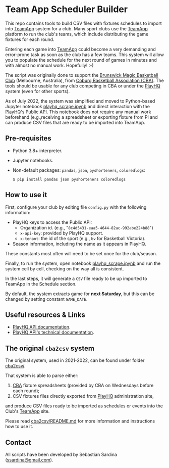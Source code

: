 # Team App Scheduler Builder

This repo contains tools to build CSV files with fixtures schedules to import into [TeamApp](https://www.teamapp.com) system for a club. Many sport clubs use the [TeamApp](https://www.teamapp.com) platform to run the club's teams, which include distributing the game fixtures for each round.

Entering each game into [TeamApp](https://www.teamapp.com) could become a very demanding and error-prone task as soon as the club has a few teams. This system will allow you to populate the schedule for the next round of games in minutes and with almost no manual work. Hopefully! :-)

The script was originally done to support the [Brunswick Magic Basketball Club](https://www.brunswickmagic.com/) (Melbourne, Australia), from [Coburg Basketball Association (CBA)](https://coburgbasketball.org.au/). The tools should be usable for any club competing in CBA or under the [PlayHQ](https://bv.playhq.com/) system (even for other sports).

As of July 2022, the system was simplified and moved to Python-based Jupyter notebook [playhq_scrape.ipynb](playhq_scrape.ipynb) and direct interaction with the [PlayHQ](https://bv.playhq.com/)'s Public [API](https://support.playhq.com/hc/en-au/sections/4405422358297-PlayHQ-APIs). This notebook does not require any manual work beforehand (e.g.,receiving a spreadsheet or exporting fixture from Pl and can produce CSV files that are ready to be imported into TeamApp.

## Pre-requisites

- Python 3.8+ interpreter.
- Jupyter notebooks.
- Non-default packages: `pandas`, `json`, `pyshorteners`, `coloredlogs`:

    ```shell
    $ pip install pandas json pyshorteners coloredlogs
    ```

## How to use it

First, configure your club by editing file `config.py` with the following information:

- PlayHQ keys to access the Public API:
  - Organization id. (e.g., "`8c4d5431-eaa5-4644-82ac-992abe224b88`")
  - `x-api-key`: provided by PlayHQ support.
  - `x-tenant`: the id of the sport (e.g., `bv` for Basketball Victoria).
- Season information, including the name as it appears in PlayHQ.

These constants most often will need to be set once for the club/season.

Finally, to run the system, open notebook [playhq_scrape.ipynb](playhq_scrape.ipynb) and run the system cell by cell, checking on the way all is consistent.

In the last steps, it will generate a `CSV` file ready to be up imported to TeamApp in the Schedule section.

By default, the system extracts game for **next Saturday**, but this can be changed by setting constant `GAME_DATE`.

## Useful resources & Links

- [PlayHQ API documentation](https://support.playhq.com/hc/en-au/sections/4405422358297-PlayHQ-APIs).
- [PlayHQ API's technical documentation](https://docs.playhq.com/tech).

## The original `cba2csv` system

The original system, used in 2021-2022, can be found under folder [cba2csv/](cba2csv/).

That system is able to parse either:

1. [CBA](https://coburgbasketball.org.au/) fixture spreadsheets (provided by CBA on Wednesdays before each round);
2. CSV fixtures files directly exported from [PlayHQ](https://bv.playhq.com/) administration site, 

and produce CSV files ready to be imported as schedules or events into the Club's [TeamApp](https://www.teamapp.com) site.

Please read [cba2csv/README.md](cba2csv/README.md) for more information and instructions how to use it.
## Contact

All scripts have been developed by Sebastian Sardina (ssardina@gmail.com).
